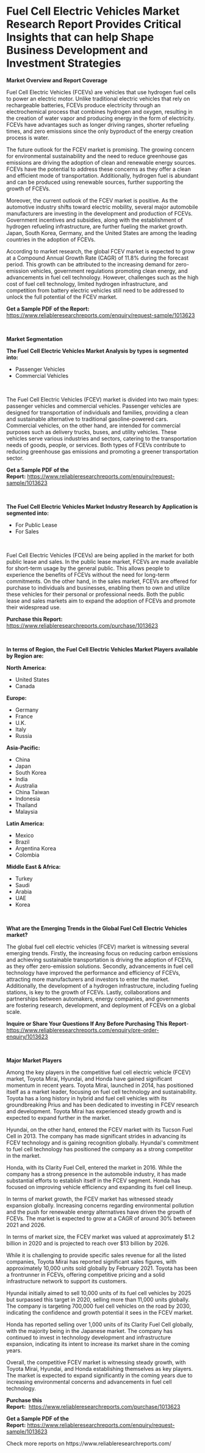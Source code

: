 <p><h1>Fuel Cell Electric Vehicles Market Research Report Provides Critical Insights that can help Shape Business Development and Investment Strategies</h1></p><p><strong>Market Overview and Report Coverage</strong></p>
<p><p>Fuel Cell Electric Vehicles (FCEVs) are vehicles that use hydrogen fuel cells to power an electric motor. Unlike traditional electric vehicles that rely on rechargeable batteries, FCEVs produce electricity through an electrochemical process that combines hydrogen and oxygen, resulting in the creation of water vapor and producing energy in the form of electricity. FCEVs have advantages such as longer driving ranges, shorter refueling times, and zero emissions since the only byproduct of the energy creation process is water.</p><p>The future outlook for the FCEV market is promising. The growing concern for environmental sustainability and the need to reduce greenhouse gas emissions are driving the adoption of clean and renewable energy sources. FCEVs have the potential to address these concerns as they offer a clean and efficient mode of transportation. Additionally, hydrogen fuel is abundant and can be produced using renewable sources, further supporting the growth of FCEVs.</p><p>Moreover, the current outlook of the FCEV market is positive. As the automotive industry shifts toward electric mobility, several major automobile manufacturers are investing in the development and production of FCEVs. Government incentives and subsidies, along with the establishment of hydrogen refueling infrastructure, are further fueling the market growth. Japan, South Korea, Germany, and the United States are among the leading countries in the adoption of FCEVs.</p><p>According to market research, the global FCEV market is expected to grow at a Compound Annual Growth Rate (CAGR) of 11.8% during the forecast period. This growth can be attributed to the increasing demand for zero-emission vehicles, government regulations promoting clean energy, and advancements in fuel cell technology. However, challenges such as the high cost of fuel cell technology, limited hydrogen infrastructure, and competition from battery electric vehicles still need to be addressed to unlock the full potential of the FCEV market.</p></p>
<p><strong>Get a Sample PDF of the Report:</strong> <a href="https://www.reliableresearchreports.com/enquiry/request-sample/1013623">https://www.reliableresearchreports.com/enquiry/request-sample/1013623</a></p>
<p>&nbsp;</p>
<p><strong>Market Segmentation</strong></p>
<p><strong>The Fuel Cell Electric Vehicles Market Analysis by types is segmented into:</strong></p>
<p><ul><li>Passenger Vehicles</li><li>Commercial Vehicles</li></ul></p>
<p>&nbsp;</p>
<p><p>The Fuel Cell Electric Vehicles (FCEV) market is divided into two main types: passenger vehicles and commercial vehicles. Passenger vehicles are designed for transportation of individuals and families, providing a clean and sustainable alternative to traditional gasoline-powered cars. Commercial vehicles, on the other hand, are intended for commercial purposes such as delivery trucks, buses, and utility vehicles. These vehicles serve various industries and sectors, catering to the transportation needs of goods, people, or services. Both types of FCEVs contribute to reducing greenhouse gas emissions and promoting a greener transportation sector.</p></p>
<p><strong>Get a Sample PDF of the Report:</strong>&nbsp;<a href="https://www.reliableresearchreports.com/enquiry/request-sample/1013623">https://www.reliableresearchreports.com/enquiry/request-sample/1013623</a></p>
<p>&nbsp;</p>
<p><strong>The Fuel Cell Electric Vehicles Market Industry Research by Application is segmented into:</strong></p>
<p><ul><li>For Public Lease</li><li>For Sales</li></ul></p>
<p>&nbsp;</p>
<p><p>Fuel Cell Electric Vehicles (FCEVs) are being applied in the market for both public lease and sales. In the public lease market, FCEVs are made available for short-term usage by the general public. This allows people to experience the benefits of FCEVs without the need for long-term commitments. On the other hand, in the sales market, FCEVs are offered for purchase to individuals and businesses, enabling them to own and utilize these vehicles for their personal or professional needs. Both the public lease and sales markets aim to expand the adoption of FCEVs and promote their widespread use.</p></p>
<p><strong>Purchase this Report:</strong>&nbsp; <a href="https://www.reliableresearchreports.com/purchase/1013623">https://www.reliableresearchreports.com/purchase/1013623</a></p>
<p>&nbsp;</p>
<p><strong>In terms of Region, the Fuel Cell Electric Vehicles Market Players available by Region are:</strong></p>
<p>
    <p> <strong> North America: </strong>
        <ul>
            <li>United States</li>
            <li>Canada</li>
        </ul>
        </p> 
    <p> <strong> Europe: </strong>
        <ul>
            <li>Germany</li>
            <li>France</li>
            <li>U.K.</li>
            <li>Italy</li>
            <li>Russia</li>
        </ul>
        </p> 
    <p> <strong> Asia-Pacific: </strong>
        <ul>
            <li>China</li>
            <li>Japan</li>
            <li>South Korea</li>
            <li>India</li>
            <li>Australia</li>
            <li>China Taiwan</li>
            <li>Indonesia</li>
            <li>Thailand</li>
            <li>Malaysia</li>
        </ul>
        </p> 
    <p> <strong> Latin America: </strong>
        <ul>
            <li>Mexico</li>
            <li>Brazil</li>
            <li>Argentina Korea</li>
            <li>Colombia</li>
        </ul>
        </p> 
    <p> <strong> Middle East & Africa: </strong>
        <ul>
            <li>Turkey</li>
            <li>Saudi</li>
            <li>Arabia</li>
            <li>UAE</li>
            <li>Korea</li>
        </ul>
    </p>
    </p>
<p>&nbsp;</p>
<p><strong>What are the Emerging Trends in the Global Fuel Cell Electric Vehicles market?</strong></p>
<p><p>The global fuel cell electric vehicles (FCEV) market is witnessing several emerging trends. Firstly, the increasing focus on reducing carbon emissions and achieving sustainable transportation is driving the adoption of FCEVs, as they offer zero-emission solutions. Secondly, advancements in fuel cell technology have improved the performance and efficiency of FCEVs, attracting more manufacturers and investors to enter the market. Additionally, the development of a hydrogen infrastructure, including fueling stations, is key to the growth of FCEVs. Lastly, collaborations and partnerships between automakers, energy companies, and governments are fostering research, development, and deployment of FCEVs on a global scale.</p></p>
<p><strong>Inquire or Share Your Questions If Any Before Purchasing This Report</strong>- <a href="https://www.reliableresearchreports.com/enquiry/pre-order-enquiry/1013623">https://www.reliableresearchreports.com/enquiry/pre-order-enquiry/1013623</a></p>
<p>&nbsp;</p>
<p><strong>Major Market Players</strong></p>
<p><p>Among the key players in the competitive fuel cell electric vehicle (FCEV) market, Toyota Mirai, Hyundai, and Honda have gained significant momentum in recent years. Toyota Mirai, launched in 2014, has positioned itself as a market leader, focusing on fuel cell technology and sustainability. Toyota has a long history in hybrid and fuel cell vehicles with its groundbreaking Prius and has been dedicated to investing in FCEV research and development. Toyota Mirai has experienced steady growth and is expected to expand further in the market. </p><p>Hyundai, on the other hand, entered the FCEV market with its Tucson Fuel Cell in 2013. The company has made significant strides in advancing its FCEV technology and is gaining recognition globally. Hyundai's commitment to fuel cell technology has positioned the company as a strong competitor in the market.</p><p>Honda, with its Clarity Fuel Cell, entered the market in 2016. While the company has a strong presence in the automobile industry, it has made substantial efforts to establish itself in the FCEV segment. Honda has focused on improving vehicle efficiency and expanding its fuel cell lineup.</p><p>In terms of market growth, the FCEV market has witnessed steady expansion globally. Increasing concerns regarding environmental pollution and the push for renewable energy alternatives have driven the growth of FCEVs. The market is expected to grow at a CAGR of around 30% between 2021 and 2026.</p><p>In terms of market size, the FCEV market was valued at approximately $1.2 billion in 2020 and is projected to reach over $13 billion by 2026.</p><p>While it is challenging to provide specific sales revenue for all the listed companies, Toyota Mirai has reported significant sales figures, with approximately 10,000 units sold globally by February 2021. Toyota has been a frontrunner in FCEVs, offering competitive pricing and a solid infrastructure network to support its customers.</p><p>Hyundai initially aimed to sell 10,000 units of its fuel cell vehicles by 2025 but surpassed this target in 2020, selling more than 11,000 units globally. The company is targeting 700,000 fuel cell vehicles on the road by 2030, indicating the confidence and growth potential it sees in the FCEV market.</p><p>Honda has reported selling over 1,000 units of its Clarity Fuel Cell globally, with the majority being in the Japanese market. The company has continued to invest in technology development and infrastructure expansion, indicating its intent to increase its market share in the coming years.</p><p>Overall, the competitive FCEV market is witnessing steady growth, with Toyota Mirai, Hyundai, and Honda establishing themselves as key players. The market is expected to expand significantly in the coming years due to increasing environmental concerns and advancements in fuel cell technology.</p></p>
<p><strong>Purchase this Report:</strong>&nbsp;&nbsp;<a href="https://www.reliableresearchreports.com/purchase/1013623">https://www.reliableresearchreports.com/purchase/1013623</a></p>
<p></p>
<p><strong>Get a Sample PDF of the Report:</strong>&nbsp;<a href="https://www.reliableresearchreports.com/enquiry/request-sample/1013623">https://www.reliableresearchreports.com/enquiry/request-sample/1013623</a></p>
<p>Check more reports on https://www.reliableresearchreports.com/</p>